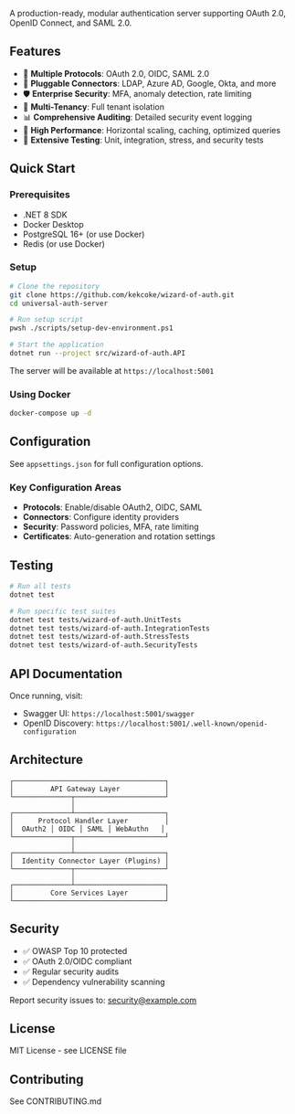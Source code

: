 A production-ready, modular authentication server supporting OAuth 2.0, OpenID Connect, and SAML 2.0.

## Features

- 🔐 **Multiple Protocols**: OAuth 2.0, OIDC, SAML 2.0
- 🔌 **Pluggable Connectors**: LDAP, Azure AD, Google, Okta, and more
- 🛡️ **Enterprise Security**: MFA, anomaly detection, rate limiting
- 🏢 **Multi-Tenancy**: Full tenant isolation
- 📊 **Comprehensive Auditing**: Detailed security event logging
- 🚀 **High Performance**: Horizontal scaling, caching, optimized queries
- 🧪 **Extensive Testing**: Unit, integration, stress, and security tests

## Quick Start

### Prerequisites

- .NET 8 SDK
- Docker Desktop
- PostgreSQL 16+ (or use Docker)
- Redis (or use Docker)

### Setup

```bash
# Clone the repository
git clone https://github.com/kekcoke/wizard-of-auth.git
cd universal-auth-server

# Run setup script
pwsh ./scripts/setup-dev-environment.ps1

# Start the application
dotnet run --project src/wizard-of-auth.API
```

The server will be available at `https://localhost:5001`

### Using Docker

```bash
docker-compose up -d
```

## Configuration

See `appsettings.json` for full configuration options.

### Key Configuration Areas

- **Protocols**: Enable/disable OAuth2, OIDC, SAML
- **Connectors**: Configure identity providers
- **Security**: Password policies, MFA, rate limiting
- **Certificates**: Auto-generation and rotation settings

## Testing

```bash
# Run all tests
dotnet test

# Run specific test suites
dotnet test tests/wizard-of-auth.UnitTests
dotnet test tests/wizard-of-auth.IntegrationTests
dotnet test tests/wizard-of-auth.StressTests
dotnet test tests/wizard-of-auth.SecurityTests
```

## API Documentation

Once running, visit:
- Swagger UI: `https://localhost:5001/swagger`
- OpenID Discovery: `https://localhost:5001/.well-known/openid-configuration`

## Architecture

```
┌─────────────────────────────────────┐
│         API Gateway Layer           │
└──────────────┬──────────────────────┘
               │
┌──────────────┴──────────────────────┐
│      Protocol Handler Layer         │
│  OAuth2 │ OIDC │ SAML │ WebAuthn   │
└──────────────┬──────────────────────┘
               │
┌──────────────┴──────────────────────┐
│  Identity Connector Layer (Plugins) │
└──────────────┬──────────────────────┘
               │
┌──────────────┴──────────────────────┐
│         Core Services Layer         │
└─────────────────────────────────────┘
```

## Security

- ✅ OWASP Top 10 protected
- ✅ OAuth 2.0/OIDC compliant
- ✅ Regular security audits
- ✅ Dependency vulnerability scanning

Report security issues to: security@example.com

## License

MIT License - see LICENSE file

## Contributing

See CONTRIBUTING.md